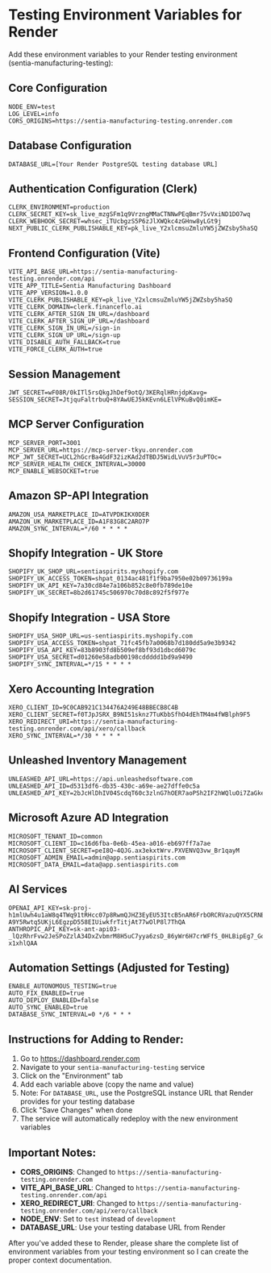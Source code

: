 # Testing Environment Variables for Render

Add these environment variables to your Render testing environment (sentia-manufacturing-testing):

## Core Configuration
```
NODE_ENV=test
LOG_LEVEL=info
CORS_ORIGINS=https://sentia-manufacturing-testing.onrender.com
```

## Database Configuration
```
DATABASE_URL=[Your Render PostgreSQL testing database URL]
```

## Authentication Configuration (Clerk)
```
CLERK_ENVIRONMENT=production
CLERK_SECRET_KEY=sk_live_mzgSFm1q9VrzngMMaCTNNwPEqBmr75vVxiND1DO7wq
CLERK_WEBHOOK_SECRET=whsec_iTUcbgzS5P6zJlXWQkc4zGHnw8yLGt9j
NEXT_PUBLIC_CLERK_PUBLISHABLE_KEY=pk_live_Y2xlcmsuZmluYW5jZWZsby5haSQ
```

## Frontend Configuration (Vite)
```
VITE_API_BASE_URL=https://sentia-manufacturing-testing.onrender.com/api
VITE_APP_TITLE=Sentia Manufacturing Dashboard
VITE_APP_VERSION=1.0.0
VITE_CLERK_PUBLISHABLE_KEY=pk_live_Y2xlcmsuZmluYW5jZWZsby5haSQ
VITE_CLERK_DOMAIN=clerk.financeflo.ai
VITE_CLERK_AFTER_SIGN_IN_URL=/dashboard
VITE_CLERK_AFTER_SIGN_UP_URL=/dashboard
VITE_CLERK_SIGN_IN_URL=/sign-in
VITE_CLERK_SIGN_UP_URL=/sign-up
VITE_DISABLE_AUTH_FALLBACK=true
VITE_FORCE_CLERK_AUTH=true
```

## Session Management
```
JWT_SECRET=wF08R/0kITl5rsQkgJhDef9otQ/3KERqlHRnjdpKavg=
SESSION_SECRET=JtjquFaltrbuQ+8YAwUEJ5kKEvn6LElVPKuBvQ0imKE=
```

## MCP Server Configuration
```
MCP_SERVER_PORT=3001
MCP_SERVER_URL=https://mcp-server-tkyu.onrender.com
MCP_JWT_SECRET=UCL2hGcrBa4GdF32izKAd2dTBDJ5WidLVuV5r3uPTOc=
MCP_SERVER_HEALTH_CHECK_INTERVAL=30000
MCP_ENABLE_WEBSOCKET=true
```

## Amazon SP-API Integration
```
AMAZON_USA_MARKETPLACE_ID=ATVPDKIKX0DER
AMAZON_UK_MARKETPLACE_ID=A1F83G8C2ARO7P
AMAZON_SYNC_INTERVAL=*/60 * * * *
```

## Shopify Integration - UK Store
```
SHOPIFY_UK_SHOP_URL=sentiaspirits.myshopify.com
SHOPIFY_UK_ACCESS_TOKEN=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
SHOPIFY_UK_API_KEY=7a30cd84e7a106b852c8e0fb789de10e
SHOPIFY_UK_SECRET=8b2d61745c506970c70d8c892f5f977e
```

## Shopify Integration - USA Store
```
SHOPIFY_USA_SHOP_URL=us-sentiaspirits.myshopify.com
SHOPIFY_USA_ACCESS_TOKEN=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
SHOPIFY_USA_API_KEY=83b8903fd8b509ef8bf93d1dbcd6079c
SHOPIFY_USA_SECRET=d01260e58adb00198cddddd1bd9a9490
SHOPIFY_SYNC_INTERVAL=*/15 * * * *
```

## Xero Accounting Integration
```
XERO_CLIENT_ID=9C0CAB921C134476A249E48BBECB8C4B
XERO_CLIENT_SECRET=f0TJpJSRX_B9NI51sknz7TuKbbSfhO4dEhTM4m4fWBlph9F5
XERO_REDIRECT_URI=https://sentia-manufacturing-testing.onrender.com/api/xero/callback
XERO_SYNC_INTERVAL=*/30 * * * *
```

## Unleashed Inventory Management
```
UNLEASHED_API_URL=https://api.unleashedsoftware.com
UNLEASHED_API_ID=d5313df6-db35-430c-a69e-ae27dffe0c5a
UNLEASHED_API_KEY=2bJcHlDhIV04ScdqT60c3zlnG7hOER7aoPSh2IF2hWQluOi7ZaGkeu4SGeseYexAqOGfcRmyl9c6QYueJHyQ==
```

## Microsoft Azure AD Integration
```
MICROSOFT_TENANT_ID=common
MICROSOFT_CLIENT_ID=c16d6fba-0e6b-45ea-a016-eb697ff7a7ae
MICROSOFT_CLIENT_SECRET=peI8Q~4QJG.ax3ekxtWrv.PXVENVQ3vw_Br1qayM
MICROSOFT_ADMIN_EMAIL=admin@app.sentiaspirits.com
MICROSOFT_DATA_EMAIL=data@app.sentiaspirits.com
```

## AI Services
```
OPENAI_API_KEY=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
ANTHROPIC_API_KEY=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
```

## Automation Settings (Adjusted for Testing)
```
ENABLE_AUTONOMOUS_TESTING=true
AUTO_FIX_ENABLED=true
AUTO_DEPLOY_ENABLED=false
AUTO_SYNC_ENABLED=true
DATABASE_SYNC_INTERVAL=0 */6 * * *
```

## Instructions for Adding to Render:

1. Go to https://dashboard.render.com
2. Navigate to your `sentia-manufacturing-testing` service
3. Click on the "Environment" tab
4. Add each variable above (copy the name and value)
5. Note: For `DATABASE_URL`, use the PostgreSQL instance URL that Render provides for your testing database
6. Click "Save Changes" when done
7. The service will automatically redeploy with the new environment variables

## Important Notes:

- **CORS_ORIGINS**: Changed to `https://sentia-manufacturing-testing.onrender.com`
- **VITE_API_BASE_URL**: Changed to `https://sentia-manufacturing-testing.onrender.com/api`
- **XERO_REDIRECT_URI**: Changed to `https://sentia-manufacturing-testing.onrender.com/api/xero/callback`
- **NODE_ENV**: Set to `test` instead of `development`
- **DATABASE_URL**: Use your testing database URL from Render

After you've added these to Render, please share the complete list of environment variables from your testing environment so I can create the proper context documentation.
